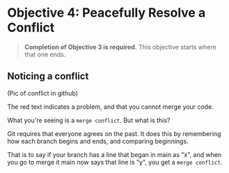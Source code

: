 # Objective 4: Peacefully Resolve a Conflict

> **Completion of Objective 3 is required.** This objective starts where that one ends.

## Noticing a conflict

(Pic of conflict in github)

The red text indicates a problem, and that you cannot merge your code.

What you're seeing is a `merge conflict`. But what is this?

Git requires that everyone agrees on the past.
It does this by remembering how each branch begins and ends,
and comparing beginnings.

That is to say if your branch has a line that began in main as "x", and when you go to merge it
main now says that line is "y", you get a `merge conflict`.